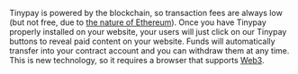 Tinypay is powered by the blockchain, so transaction fees are always low (but not free, due to [the nature of Ethereum](http://solidity.readthedocs.io/en/develop/introduction-to-smart-contracts.html#gas)). Once you have Tinypay properly installed on your website, your users will just click on our Tinypay buttons to reveal paid content on your website. Funds will automatically transfer into your contract account and you can withdraw them at any time. This is new technology, so it requires a browser that supports [Web3](https://github.com/ethereum/wiki/wiki/JavaScript-API).
